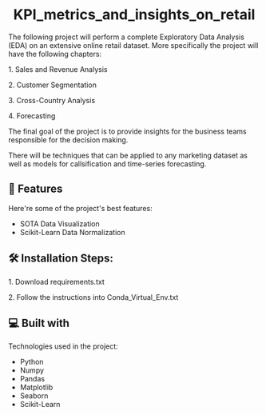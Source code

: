 <h1 align="center" id="title">KPI_metrics_and_insights_on_retail</h1>

<p id="description">The following project will perform a complete Exploratory Data Analysis (EDA) on an extensive online retail dataset. More specifically the project will have the following chapters:</p> 
    
<p>1. Sales and Revenue Analysis</p>
<p>2. Customer Segmentation</p>
<p>3. Cross-Country Analysis</p>
<p>4. Forecasting</p>


<p>The final goal of the project is to provide insights for the business teams responsible for the decision making.</p>
<p>There will be techniques that can be applied to any marketing dataset as well as models for callsification and time-series forecasting.</p> 

    
<h2>🧐 Features</h2>

Here're some of the project's best features:

*   SOTA Data Visualization 
*   Scikit-Learn Data Normalization

<h2>🛠️ Installation Steps:</h2>

<p>1. Download requirements.txt</p>

<p>2. Follow the instructions into Conda_Virtual_Env.txt</p>

  
  
<h2>💻 Built with</h2>

Technologies used in the project:

*   Python
*   Numpy
*   Pandas
*   Matplotlib
*   Seaborn
*   Scikit-Learn
